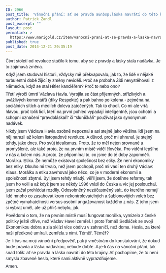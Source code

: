 ```yaml
---
ID: 2966
post_title: 'Vánoční přání: ať se pravda a&nbsp;láska navrátí do této krajiny'
author: Patrick Zandl
post_excerpt: ""
layout: post
permalink: >
  https://www.marigold.cz/item/vanocni-prani-at-se-pravda-a-laska-navrati-do-teto-krajiny
published: true
post_date: 2014-12-21 20:35:19
---
```

<p style="margin: 0px 0px 6px; color: #141823; font-family: Helvetica, Arial, 'lucida grande', tahoma, verdana, arial, sans-serif; font-size: 14px; line-height: 19px;">Čtvrt století od revoluce stačilo k tomu, aby se z pravdy a lásky stala nadávka. Je to zajímavá změna. </p>
<p style="margin: 6px 0px; color: #141823; font-family: Helvetica, Arial, 'lucida grande', tahoma, verdana, arial, sans-serif; font-size: 14px; line-height: 19px;">Když jsem studoval historii, vždycky mě překvapovalo, jak to, že lidé v nějaké turbulentní době žijící ty změny neviděli. Proč se proboha Židi nevystěhovali z Německa, když se stal Hitler kancléřem? Proč to nebo ono?</p>
<p style="margin: 6px 0px; color: #141823; font-family: Helvetica, Arial, 'lucida grande', tahoma, verdana, arial, sans-serif; font-size: 14px; line-height: 19px;">Třetí výročí úmrtí Václava Havla. Vyrojila se část příjemných, střízlivých a uvážlivých komentářů (díky Respekte) a pak bahno po kolena - zejména na sociálních sítích a médiích doleva zatočených. Tak to chodí. Co mi ale vrtá hlavou, proč tolik lidí, kteří na první pohled vypadají inteligentně, jsou ochotni a schopni označení “pravdoláskaři” či “sluníčkáři” používat jako synonymum nadávek. </p>
<p style="margin: 6px 0px; color: #141823; font-family: Helvetica, Arial, 'lucida grande', tahoma, verdana, arial, sans-serif; font-size: 14px; line-height: 19px;">Nikdy jsem Václava Havla osobně nepoznal a asi stejně jako většina lidí jsem na něj narazil až kolem listopadové revoluce. A důvod, proč mi uhranul, je stejný tehdy, jako dnes. Pro svůj idealismus. Proto, že to měl nejen srovnané a promyšlené, ale také proto, že na prvním místě viděl člověka. Pro vidění lepšího v nás a kolem nás. A proto, že připomínal to, co jsme do té doby zapomněli. Morálku. Etiku. Že nemůže existovat společnost bez etiky. Že není ekonomiky bez etiky. Dlouho mi trvalo, než jsem pochopil, proč mi vadí ten druhý Václav: Klaus. Morálku a etiku zavrhoval jako něco, co je v moderní ekonomii a společnosti zbytné. Byl jsem tehdy mladý, věřil jsem, že dotáhne reformy, tak jsem ho volil a až když jsem se někdy 1996 vrátil do Česka a víc jej poslouchal, jsem začal prohlédat rozdíly. Odosobněný nezúčastněný stát, do kterého nemají lidé mnoho co zasahovat krom nekontrolovatelných a šablonovitých voleb bez zpětné vymahatelnosti versus osobní angažovanost každého z nás. Z toho jsem si vybrat uměl, ale už příliš nebylo, jak. </p>
<p style="margin: 6px 0px; color: #141823; font-family: Helvetica, Arial, 'lucida grande', tahoma, verdana, arial, sans-serif; font-size: 14px; line-height: 19px;">Povědomí o tom, že na prvním místě musí fungovat morálka, vymizelo z české politiky ještě dříve, než Václav Havel zemřel. I proto Tomáš Sedláček se svojí Ekonomikou dobra a zla sklízí více obdivu v zahraničí, než doma. Hesla, za které naši předkové umírali, zemřela s nimi. Téměř. Téměř? </p>
<p style="margin: 6px 0px; color: #141823; font-family: Helvetica, Arial, 'lucida grande', tahoma, verdana, arial, sans-serif; font-size: 14px; line-height: 19px;">Je-li čas na moji vánoční předpověď, pak ji vměstnám do konstatování, že dokud bude pravda a láska nadávkou, nebude dobře. A je-li čas na vánoční přání, tak snad tolik: ať se pravda a láska navrátí do této krajiny. Ať pochopíme, že to není smyslu zbavené heslo, které sami aktivně vyprazdňujeme. </p>
<p style="margin: 6px 0px 0px; display: inline; color: #141823; font-family: Helvetica, Arial, 'lucida grande', tahoma, verdana, arial, sans-serif; font-size: 14px; line-height: 19px;">Amen.</p>